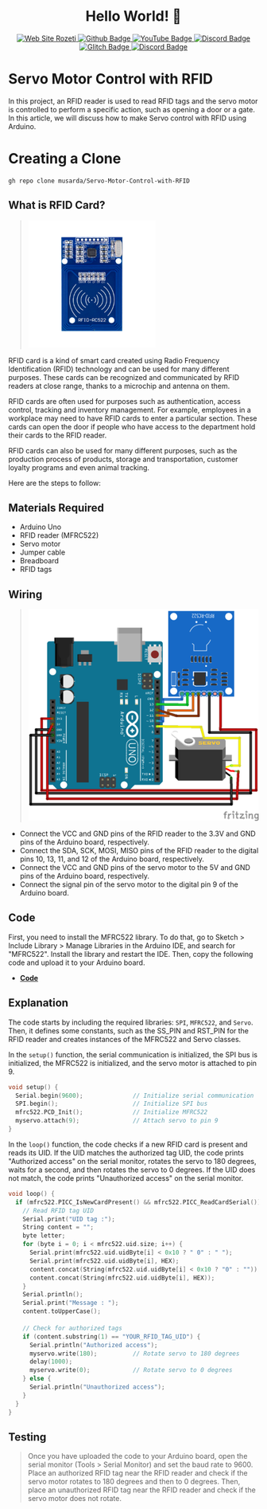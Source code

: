 <div align="center">
  <h1>Hello World! 👋</h1>
</div>
<div style="text-align: center;" align="center">
  <a href="https://musarda.github.io">
    <img src="https://img.shields.io/badge/Visit%20My-Website-E6E6E6" alt="Web Site Rozeti">
  </a>
  <a href="https://www.github.com/musarda"> <!--GitHub Link-->
    <img src="https://img.shields.io/badge/-GitHub-000?style=quare&labelColor=000&logo=GitHub&logoColor=white&link=link" alt="Github Badge">
  </a>
  <a href="https://www.youtube.com/@CodeChain"> <!--YouTube Link-->
    <img src="https://img.shields.io/badge/-YouTube-c4302b?style=quare&labelColor=c4302b&logo=YouTube&logoColor=white&link=link" alt="YouTube Badge">
  </a>
  <a href="https://discord.gg/kf29ZKZyw6"> <!--Discord Link-->
    <img src="https://img.shields.io/badge/-Discord-738adb?style=quare&labelColor=blurple&logo=Discord&logoColor=white&link=link" alt="Discord Badge">
  </a>
  <a href="https://www.glitch.com/@musarda44"> <!--Glitch Link-->
    <img src="https://img.shields.io/badge/-Glitch-2800ff?style=quare&labelColor=2800ff&logo=Glitch&logoColor=white&link=link" alt="Glitch Badge">
  </a>
  <a href="https://discord.gg/Kaye7tpHcQ"> <!--Discord2 Link-->
    <img src="https://img.shields.io/badge/-Discord-738adb?style=quare&labelColor=blurple&logo=Discord&logoColor=white&link=link" alt="Discord Badge">
  </a>
</div>

# Servo Motor Control with RFID
In this project, an RFID reader is used to read RFID tags and the servo motor is controlled to perform a specific action, such as opening a door or a gate. In this article, we will discuss how to make Servo control with RFID using Arduino.

# Creating a Clone
```
gh repo clone musarda/Servo-Motor-Control-with-RFID
```

## What is RFID Card?

> <img src="https://github.com/musarda/Servo-Motor-Control-with-RFID/blob/main/img/image.png" title="RFID" alt="RFID" width="256">

RFID card is a kind of smart card created using Radio Frequency Identification (RFID) technology and can be used for many different purposes. These cards can be recognized and communicated by RFID readers at close range, thanks to a microchip and antenna on them.

RFID cards are often used for purposes such as authentication, access control, tracking and inventory management. For example, employees in a workplace may need to have RFID cards to enter a particular section. These cards can open the door if people who have access to the department hold their cards to the RFID reader.

RFID cards can also be used for many different purposes, such as the production process of products, storage and transportation, customer loyalty programs and even animal tracking.

Here are the steps to follow: 

## Materials Required
* Arduino Uno
* RFID reader (MFRC522)
* Servo motor
* Jumper cable
* Breadboard
* RFID tags

## Wiring
> <img src="https://github.com/musarda/Servo-Motor-Control-with-RFID/blob/main/img/wiring_diagram.png" title="RFID" alt="RFID" width="512">
* Connect the VCC and GND pins of the RFID reader to the 3.3V and GND pins of the Arduino board, respectively.
* Connect the SDA, SCK, MOSI, MISO pins of the RFID reader to the digital pins 10, 13, 11, and 12 of the Arduino board, respectively.
* Connect the VCC and GND pins of the servo motor to the 5V and GND pins of the Arduino board, respectively.
* Connect the signal pin of the servo motor to the digital pin 9 of the Arduino board.

## Code
First, you need to install the MFRC522 library. To do that, go to Sketch > Include Library > Manage Libraries in the Arduino IDE, and search for "MFRC522". Install the library and restart the IDE. Then, copy the following code and upload it to your Arduino board.

* **[Code](https://github.com/musarda/Servo-Motor-Control-with-RFID/blob/main/Code/servo_control.ino)**

## Explanation
The code starts by including the required libraries: `SPI`, `MFRC522`, and `Servo`. Then, it defines some constants, such as the SS_PIN and RST_PIN for the RFID reader and creates instances of the MFRC522 and Servo classes.

In the `setup()` function, the serial communication is initialized, the SPI bus is initialized, the MFRC522 is initialized, and the servo motor is attached to pin 9.
``` ino
void setup() {
  Serial.begin(9600);              // Initialize serial communication
  SPI.begin();                     // Initialize SPI bus
  mfrc522.PCD_Init();              // Initialize MFRC522
  myservo.attach(9);               // Attach servo to pin 9
}
```
In the `loop()` function, the code checks if a new RFID card is present and reads its UID. If the UID matches the authorized tag UID, the code prints "Authorized access" on the serial monitor, rotates the servo to 180 degrees, waits for a second, and then rotates the servo to 0 degrees. If the UID does not match, the code prints "Unauthorized access" on the serial monitor.

``` ino
void loop() {
  if (mfrc522.PICC_IsNewCardPresent() && mfrc522.PICC_ReadCardSerial()) {
    // Read RFID tag UID
    Serial.print("UID tag :");
    String content = "";
    byte letter;
    for (byte i = 0; i < mfrc522.uid.size; i++) {
      Serial.print(mfrc522.uid.uidByte[i] < 0x10 ? " 0" : " ");
      Serial.print(mfrc522.uid.uidByte[i], HEX);
      content.concat(String(mfrc522.uid.uidByte[i] < 0x10 ? "0" : ""));
      content.concat(String(mfrc522.uid.uidByte[i], HEX));
    }
    Serial.println();
    Serial.print("Message : ");
    content.toUpperCase();

    // Check for authorized tags
    if (content.substring(1) == "YOUR_RFID_TAG_UID") {
      Serial.println("Authorized access");
      myservo.write(180);          // Rotate servo to 180 degrees
      delay(1000);
      myservo.write(0);            // Rotate servo to 0 degrees
    } else {
      Serial.println("Unauthorized access");
    }
  }
}
```

## Testing
> Once you have uploaded the code to your Arduino board, open the serial monitor (Tools > Serial Monitor) and set the baud rate to 9600. Place an authorized RFID tag near the RFID reader and check if the servo motor rotates to 180 degrees and then to 0 degrees. Then, place an unauthorized RFID tag near the RFID reader and check if the servo motor does not rotate.
